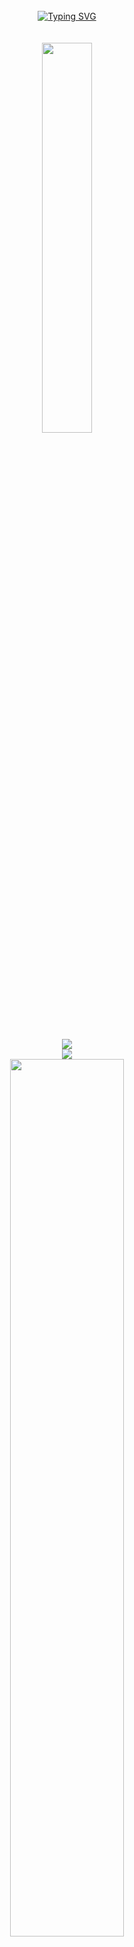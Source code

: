 <div align="center">
  <br>
  <a href="https://git.io/typing-svg"><img src="https://readme-typing-svg.demolab.com?font=Libre+Baskerville&weight=800&duration=4000&pause=1000&color=A10000&center=true&vCenter=true&width=435&lines=%E3%81%93%E3%82%93%E3%81%AB%E3%81%A1%E3%81%AF+!+%E4%BB%8A%E6%97%A5%E3%81%AF%E7%B4%A0%E6%95%B5%E3%81%AA%E6%97%A5%E3%81%A7%E3%81%99%E3%80%82;Hello!+Today+is+a+wonderful+day.;%E3%81%82%E3%81%AA%E3%81%9F%E3%81%AB%E3%81%AF%E3%81%9D%E3%81%93%E3%81%AB%E8%A1%8C%E3%81%8F%E6%A8%A9%E5%88%A9%E3%81%AF%E3%81%82%E3%82%8A%E3%81%BE%E3%81%9B%E3%82%93%E3%80%82;You+have+no+right+to+go+there.;%E3%82%AF%E3%82%AF%E3%82%AF%E3%82%AF..;Hehehehe..." alt="Typing SVG" /></a>
  <br>
  <br>
  <br>
  <img src="https://github.com/user-attachments/assets/a6788e2d-c4b2-4758-b212-5ee5e3aaa1f9" width="40%" height="auto">
  <br>
  <br>
  <br>
  <div align="center">
    <img src="https://visitor-badge.laobi.icu/badge?page_id=party-guest.visitor-badge&left_color=black&right_color=red&left_text=!">
  </div>
  <img src="https://spotify-github-profile.kittinanx.com/api/view?uid=fjxgs32zel4r4mtvfoeaxvkde&cover_image=true&theme=natemoo-re&show_offline=false&background_color=231d72&interchange=true&bar_color=ea4848&bar_color_cover=true">
  <br>
  <img src="https://github.com/user-attachments/assets/fc6c9e2a-2d57-4043-a6fd-8ba48b3faca2" width="60%" height="auto">
  <br>
  <h5>OVERALL WORK IN PROGRESS</h5>
  <br>
</div>
